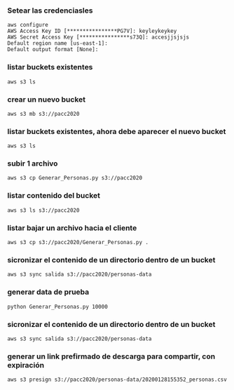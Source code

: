 ### Setear las credenciasles
```
aws configure
AWS Access Key ID [****************PG7V]: keyleykeykey
AWS Secret Access Key [****************s73Q]: accesjjsjsjs
Default region name [us-east-1]: 
Default output format [None]:
```

### listar buckets existentes
```aws s3 ls```

### crear un nuevo bucket
```aws s3 mb s3://pacc2020```

### listar buckets existentes, ahora debe aparecer el nuevo bucket
```aws s3 ls```

### subir 1 archivo
```aws s3 cp Generar_Personas.py s3://pacc2020```

### listar contenido del bucket
```aws s3 ls s3://pacc2020```

### listar bajar un archivo hacia el cliente
```aws s3 cp s3://pacc2020/Generar_Personas.py . ```

### sicronizar el contenido de un directorio dentro de un bucket
```aws s3 sync salida s3://pacc2020/personas-data```

### generar data de prueba
```python Generar_Personas.py 10000```

### sicronizar el contenido de un directorio dentro de un bucket
```aws s3 sync salida s3://pacc2020/personas-data```

### generar un link prefirmado de descarga para compartir, con expiración
```aws s3 presign s3://pacc2020/personas-data/20200128155352_personas.csv```
